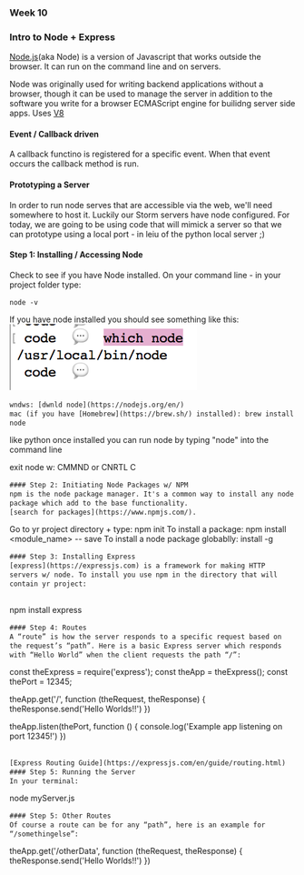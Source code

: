 
### Week 10
### Intro to Node + Express

[Node.js](https://nodejs.org/en/)(aka Node) is a version of Javascript that works outside the browser. It can run on the command line and on servers.

Node was originally used for writing backend applications without a browser, though it can be used to manage the server in addition to the software you write for a browser ECMAScript engine for builidng server side apps. Uses [V8](https://v8.dev/)

#### Event / Callback driven 
A callback functino is registered for a specific event. When that event occurs the callback method is run.

#### Prototyping a Server
In order to run node serves that are accessible via the web, we'll need somewhere to host it. Luckily our Storm servers have node configured. For today, we are going to be using code that will mimick a server so that we can prototype using a local port - in leiu of the python local server ;)


#### Step 1: Installing / Accessing Node
Check to see if you have Node installed. On your command line - in your project folder type:

```
node -v
```
If you have node installed you should see something like this:
![](imgs/step1.png)

```
wndws: [dwnld node](https://nodejs.org/en/)
mac (if you have [Homebrew](https://brew.sh/) installed): brew install node
```

like python once installed you can run node by typing "node" into the command line

exit node w: CMMND or CNRTL C
```
#### Step 2: Initiating Node Packages w/ NPM
npm is the node package manager. It's a common way to install any node package which add to the base functionality.  
[search for packages](https://www.npmjs.com/).
```
Go to yr project directory + type: npm init
To install a package: npm install <module_name> -- save
To install a node package globablly: install -g
```
#### Step 3: Installing Express
[express](https://expressjs.com) is a framework for making HTTP servers w/ node. To install you use npm in the directory that will contain yr project:
 
```
npm install express
```
#### Step 4: Routes
A “route” is how the server responds to a specific request based on the request’s “path”. Here is a basic Express server which responds with “Hello World” when the client requests the path “/”:
```
const theExpress = require('express');
const theApp = theExpress();
const thePort = 12345;

theApp.get('/', function (theRequest, theResponse) {
  theResponse.send('Hello Worlds!!')
})

theApp.listen(thePort, function () {
  console.log('Example app listening on port 12345!')
})
```

[Express Routing Guide](https://expressjs.com/en/guide/routing.html)
#### Step 5: Running the Server
In your terminal:
```
node myServer.js
```
#### Step 5: Other Routes
Of course a route can be for any “path”, here is an example for “/somethingelse”:
```
theApp.get('/otherData', function (theRequest, theResponse) {
  theResponse.send('Hello Worlds!!')
})
```
